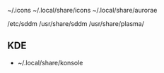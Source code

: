 ~/.icons
~/.local/share/icons
~/.local/share/aurorae

/etc/sddm
/usr/share/sddm
/usr/share/plasma/

## KDE

- ~/.local/share/konsole